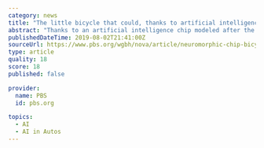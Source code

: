```yaml
---
category: news
title: "The little bicycle that could, thanks to artificial intelligence"
abstract: "Thanks to an artificial intelligence chip modeled after the human brain, a new self-driving bike can heed vocal instructions, avoid obstacles in its path, and, perhaps a bit unnervingly, track and follow a person jogging up ahead of it. The contraption won ..."
publishedDateTime: 2019-08-02T21:41:00Z
sourceUrl: https://www.pbs.org/wgbh/nova/article/neuromorphic-chip-bicycle/
type: article
quality: 18
score: 18
published: false

provider:
  name: PBS
  id: pbs.org

topics:
  - AI
  - AI in Autos
---
```


